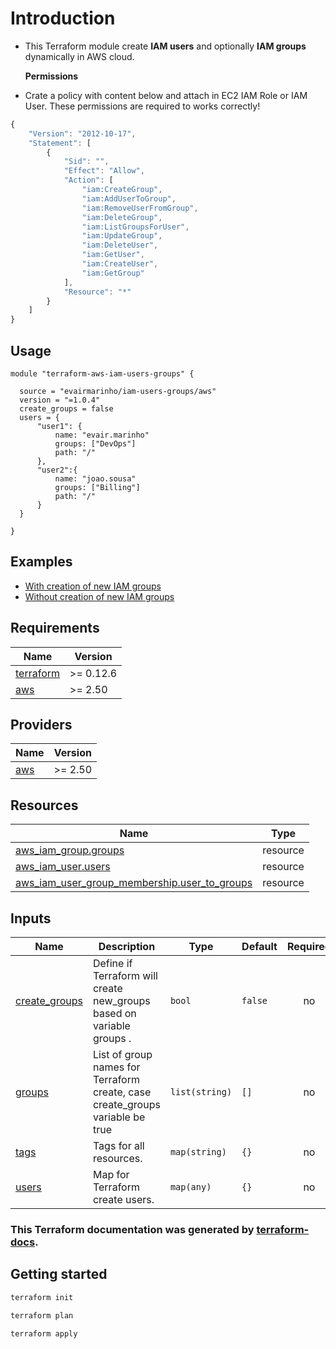 # Introduction

* This Terraform module create **IAM users** and optionally **IAM groups** dynamically in AWS cloud. 

  **Permissions**

* Crate a policy with content below and attach in EC2 IAM Role or IAM User. These permissions are required to works correctly!

```javascript
{
    "Version": "2012-10-17",
    "Statement": [
        {
            "Sid": "",
            "Effect": "Allow",
            "Action": [
                "iam:CreateGroup",
                "iam:AddUserToGroup",
                "iam:RemoveUserFromGroup",
                "iam:DeleteGroup",
                "iam:ListGroupsForUser",
                "iam:UpdateGroup",
                "iam:DeleteUser",
                "iam:GetUser",
                "iam:CreateUser",
                "iam:GetGroup"
            ],
            "Resource": "*"
        }
    ]
}
```

## Usage

```text
module "terraform-aws-iam-users-groups" {

  source = "evairmarinho/iam-users-groups/aws"
  version = "=1.0.4"
  create_groups = false
  users = {
      "user1": {
          name: "evair.marinho"
          groups: ["DevOps"]
          path: "/"
      },
      "user2":{
          name: "joao.sousa"
          groups: ["Billing"]
          path: "/"
      }
  }

}
```

## Examples

* [With creation of new IAM groups](https://github.com/evairmarinho/terraform-aws-iam-users-groups/blob/main/examples/with_new_groups.tf)
* [Without creation of new IAM groups](https://github.com/evairmarinho/terraform-aws-iam-users-groups/blob/main/examples/without_new_groups.tf)

<!-- BEGIN_TF_DOCS -->
## Requirements

| Name | Version |
|------|---------|
| <a name="requirement_terraform"></a> [terraform](#requirement\_terraform) | >= 0.12.6 |
| <a name="requirement_aws"></a> [aws](#requirement\_aws) | >= 2.50 |

## Providers

| Name | Version |
|------|---------|
| <a name="provider_aws"></a> [aws](#provider\_aws) | >= 2.50 |

## Resources

| Name | Type |
|------|------|
| [aws_iam_group.groups](https://registry.terraform.io/providers/hashicorp/aws/latest/docs/resources/iam_group) | resource |
| [aws_iam_user.users](https://registry.terraform.io/providers/hashicorp/aws/latest/docs/resources/iam_user) | resource |
| [aws_iam_user_group_membership.user_to_groups](https://registry.terraform.io/providers/hashicorp/aws/latest/docs/resources/iam_user_group_membership) | resource |

## Inputs

| Name | Description | Type | Default | Required |
|------|-------------|------|---------|:--------:|
| <a name="input_create_groups"></a> [create\_groups](#input\_create\_groups) | Define if Terraform will create new\_groups based on variable groups . | `bool` | `false` | no |
| <a name="input_groups"></a> [groups](#input\_groups) | List of group names for Terraform create, case create\_groups variable be true | `list(string)` | `[]` | no |
| <a name="input_tags"></a> [tags](#input\_tags) | Tags for all resources. | `map(string)` | `{}` | no |
| <a name="input_users"></a> [users](#input\_users) | Map for Terraform create users. | `map(any)` | `{}` | no |
<!-- END_TF_DOCS -->

### This Terraform documentation was generated by [terraform-docs](https://github.com/terraform-docs/terraform-docs).

## Getting started

```bash
terraform init

terraform plan

terraform apply
```

